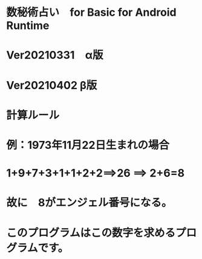 # 数秘術占い　for Basic for Android Runtime
# Ver20210331　α版
# Ver20210402 β版
# 計算ルール
# 例：1973年11月22日生まれの場合
# 1+9+7+3+1+1+2+2==>26 ==> 2+6=8
# 故に　8がエンジェル番号になる。

# このプログラムはこの数字を求めるプログラムです。






